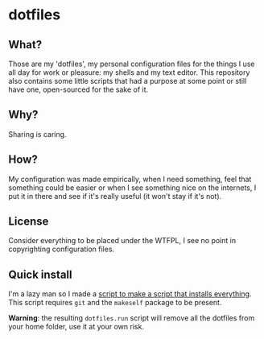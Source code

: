 dotfiles
========

What?
-----
Those are my 'dotfiles', my personal configuration files for the things I use
all day for work or pleasure: my shells and my text editor.
This repository also contains some little scripts that had a purpose at some
point or still have one, open-sourced for the sake of it.

Why?
----
Sharing is caring.

How?
----
My configuration was made empirically, when I need something, feel that
something could be easier or when I see something nice on the internets, I put
it in there and see if it's really useful (it won't stay if it's not).

License
-------
Consider everything to be placed under the WTFPL, I see no point in copyrighting
configuration files.

Quick install
-------------
I'm a lazy man so I made a [script to make a script that installs everything](https://raw.github.com/L-P/dotfiles/master/scripts/make\_installer.sh).
This script requires `git` and the `makeself` package to be present.

**Warning**: the resulting `dotfiles.run` script will remove all the dotfiles
from your home folder, use it at your own risk.
